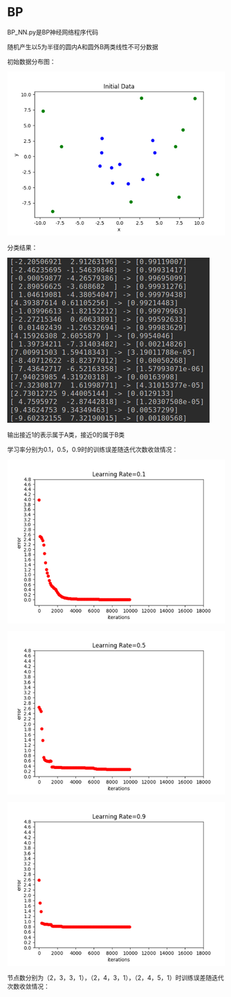 # BP

BP_NN.py是BP神经网络程序代码

随机产生以5为半径的圆内A和圆外B两类线性不可分数据

初始数据分布图：

![image](https://github.com/Jojo11111/BP/blob/master/data.png)


分类结果：

![image](https://github.com/Jojo11111/BP/blob/master/2019-10-14%2014-51-08%E5%B1%8F%E5%B9%95%E6%88%AA%E5%9B%BE.png)

输出接近1的表示属于A类，接近0的属于B类

学习率分别为0.1，0.5，0.9时的训练误差随迭代次数收敛情况：

![image](https://github.com/Jojo11111/BP/blob/master/lr0.1.png)

![image](https://github.com/Jojo11111/BP/blob/master/lr0.5.png)

![image](https://github.com/Jojo11111/BP/blob/master/lr0.9.png)

节点数分别为（2，3，3，1），（2，4，3，1），（2，4，5，1）时训练误差随迭代次数收敛情况：
